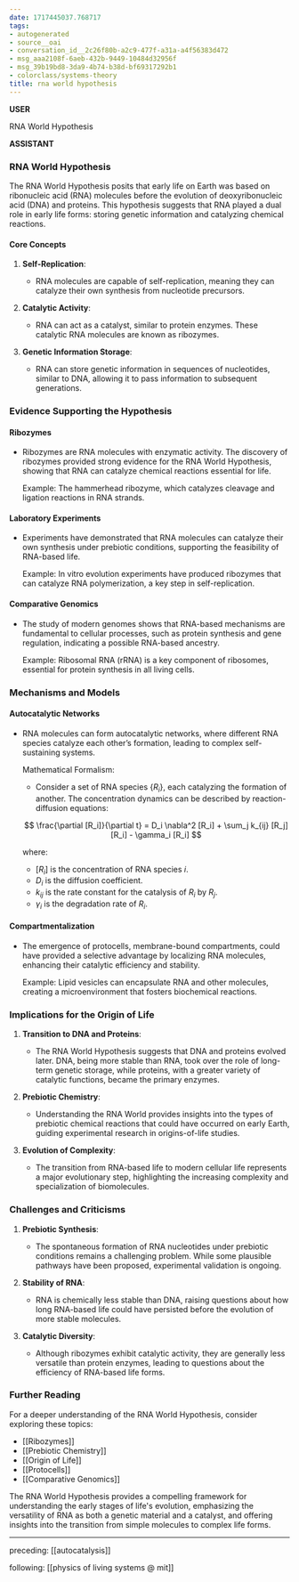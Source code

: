 ```yaml
---
date: 1717445037.768717
tags:
- autogenerated
- source__oai
- conversation_id__2c26f80b-a2c9-477f-a31a-a4f56383d472
- msg_aaa2108f-6aeb-432b-9449-10484d32956f
- msg_39b19bd8-3da9-4b74-b38d-bf69317292b1
- colorclass/systems-theory
title: rna world hypothesis
---
```


**USER**

RNA World Hypothesis


**ASSISTANT**

### RNA World Hypothesis

The RNA World Hypothesis posits that early life on Earth was based on ribonucleic acid (RNA) molecules before the evolution of deoxyribonucleic acid (DNA) and proteins. This hypothesis suggests that RNA played a dual role in early life forms: storing genetic information and catalyzing chemical reactions.

#### Core Concepts

1. **Self-Replication**:
   - RNA molecules are capable of self-replication, meaning they can catalyze their own synthesis from nucleotide precursors.
   
2. **Catalytic Activity**:
   - RNA can act as a catalyst, similar to protein enzymes. These catalytic RNA molecules are known as ribozymes.

3. **Genetic Information Storage**:
   - RNA can store genetic information in sequences of nucleotides, similar to DNA, allowing it to pass information to subsequent generations.

### Evidence Supporting the Hypothesis

#### Ribozymes
- Ribozymes are RNA molecules with enzymatic activity. The discovery of ribozymes provided strong evidence for the RNA World Hypothesis, showing that RNA can catalyze chemical reactions essential for life.
  
  Example: The hammerhead ribozyme, which catalyzes cleavage and ligation reactions in RNA strands.

#### Laboratory Experiments
- Experiments have demonstrated that RNA molecules can catalyze their own synthesis under prebiotic conditions, supporting the feasibility of RNA-based life.

  Example: In vitro evolution experiments have produced ribozymes that can catalyze RNA polymerization, a key step in self-replication.

#### Comparative Genomics
- The study of modern genomes shows that RNA-based mechanisms are fundamental to cellular processes, such as protein synthesis and gene regulation, indicating a possible RNA-based ancestry.

  Example: Ribosomal RNA (rRNA) is a key component of ribosomes, essential for protein synthesis in all living cells.

### Mechanisms and Models

#### Autocatalytic Networks
- RNA molecules can form autocatalytic networks, where different RNA species catalyze each other’s formation, leading to complex self-sustaining systems.

  Mathematical Formalism:
  - Consider a set of RNA species $\{R_i\}$, each catalyzing the formation of another. The concentration dynamics can be described by reaction-diffusion equations:

  $$
  \frac{\partial [R_i]}{\partial t} = D_i \nabla^2 [R_i] + \sum_j k_{ij} [R_j][R_i] - \gamma_i [R_i]
  $$

  where:
  - $[R_i]$ is the concentration of RNA species $i$.
  - $D_i$ is the diffusion coefficient.
  - $k_{ij}$ is the rate constant for the catalysis of $R_i$ by $R_j$.
  - $\gamma_i$ is the degradation rate of $R_i$.

#### Compartmentalization
- The emergence of protocells, membrane-bound compartments, could have provided a selective advantage by localizing RNA molecules, enhancing their catalytic efficiency and stability.

  Example: Lipid vesicles can encapsulate RNA and other molecules, creating a microenvironment that fosters biochemical reactions.

### Implications for the Origin of Life

1. **Transition to DNA and Proteins**:
   - The RNA World Hypothesis suggests that DNA and proteins evolved later. DNA, being more stable than RNA, took over the role of long-term genetic storage, while proteins, with a greater variety of catalytic functions, became the primary enzymes.

2. **Prebiotic Chemistry**:
   - Understanding the RNA World provides insights into the types of prebiotic chemical reactions that could have occurred on early Earth, guiding experimental research in origins-of-life studies.

3. **Evolution of Complexity**:
   - The transition from RNA-based life to modern cellular life represents a major evolutionary step, highlighting the increasing complexity and specialization of biomolecules.

### Challenges and Criticisms

1. **Prebiotic Synthesis**:
   - The spontaneous formation of RNA nucleotides under prebiotic conditions remains a challenging problem. While some plausible pathways have been proposed, experimental validation is ongoing.

2. **Stability of RNA**:
   - RNA is chemically less stable than DNA, raising questions about how long RNA-based life could have persisted before the evolution of more stable molecules.

3. **Catalytic Diversity**:
   - Although ribozymes exhibit catalytic activity, they are generally less versatile than protein enzymes, leading to questions about the efficiency of RNA-based life forms.

### Further Reading

For a deeper understanding of the RNA World Hypothesis, consider exploring these topics:
- [[Ribozymes]]
- [[Prebiotic Chemistry]]
- [[Origin of Life]]
- [[Protocells]]
- [[Comparative Genomics]]

The RNA World Hypothesis provides a compelling framework for understanding the early stages of life's evolution, emphasizing the versatility of RNA as both a genetic material and a catalyst, and offering insights into the transition from simple molecules to complex life forms.


---

preceding: [[autocatalysis]]  


following: [[physics of living systems @ mit]]